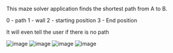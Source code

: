 This maze solver application finds the shortest path from A to B.

0 - path
1 - wall
2 - starting position
3 - End position

It will even tell the user if there is no path

![image](https://github.com/nibbe99/Maze-solver/assets/137918925/213d2cc4-846e-4464-82c7-e163f7de5f1a) ![image](https://github.com/nibbe99/Maze-solver/assets/137918925/6038eb35-875c-46db-aa72-b231da3273a4) ![image](https://github.com/nibbe99/Maze-solver/assets/137918925/28c3472b-da75-40e8-9fc1-79dafa58646c) ![image](https://github.com/nibbe99/Maze-solver/assets/137918925/70aeb8de-1930-4d85-b2c7-69d94419d493)

